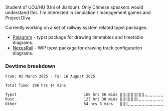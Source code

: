 Student of UOJ/HU (Uni of Jialidun). Only Chinese speakers would understand this.
I'm interested in simulation / management games and Project Diva.

Currently working on a set of railway system related typst packages.

- [Paiagram](https://github.com/wensimehrp/paiagram) - typst package for drawing timetables and timetable diagrams.
- [NexusRail](https://github.com/wensimehrp/nexusrail) - WIP typst package for drawing track configuration diagrams.

### Devtime breakdown

<!--START_SECTION:waka-->

```txt
From: 01 March 2025 - To: 16 August 2025

Total Time: 396 hrs 14 mins

Typst                              168 hrs 56 mins ⣿⣿⣿⣿⣿⣿⣿⣿⣿⣤⣀⣀⣀⣀⣀⣀⣀⣀⣀⣀⣀⣀⣀⣀⣀   37.51 %
Rust                               123 hrs 38 mins ⣿⣿⣿⣿⣿⣿⣷⣀⣀⣀⣀⣀⣀⣀⣀⣀⣀⣀⣀⣀⣀⣀⣀⣀⣀   27.45 %
Other                              54 hrs 8 mins   ⣿⣿⣿⣀⣀⣀⣀⣀⣀⣀⣀⣀⣀⣀⣀⣀⣀⣀⣀⣀⣀⣀⣀⣀⣀   12.02 %
```

<!--END_SECTION:waka-->
